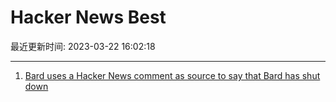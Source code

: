 # Hacker News Best

最近更新时间: 2023-03-22 16:02:18

--- 
1. [Bard uses a Hacker News comment as source to say that Bard has shut down](https://twitter.com/juanbuis/status/1638289186351456257) 
